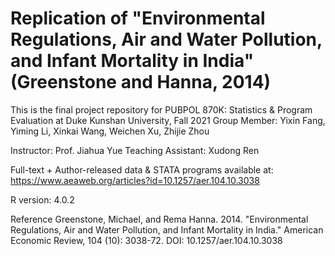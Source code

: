 # Replication of "Environmental Regulations, Air and Water Pollution, and Infant Mortality in India" (Greenstone and Hanna, 2014)

This is the final project repository for PUBPOL 870K: Statistics & Program Evaluation at Duke Kunshan University, Fall 2021
Group Member: Yixin Fang, Yiming Li, Xinkai Wang, Weichen Xu, Zhijie Zhou

Instructor: Prof. Jiahua Yue
Teaching Assistant: Xudong Ren 

Full-text + Author-released data & STATA programs available at: https://www.aeaweb.org/articles?id=10.1257/aer.104.10.3038

R version: 4.0.2


Reference
Greenstone, Michael, and Rema Hanna. 2014. "Environmental Regulations, Air and Water Pollution, and Infant Mortality in India." American Economic Review, 104 (10): 3038-72.
DOI: 10.1257/aer.104.10.3038
